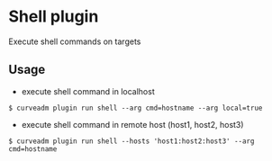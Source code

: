 # Shell plugin

Execute shell commands on targets

## Usage

* execute shell command in localhost

```shell
$ curveadm plugin run shell --arg cmd=hostname --arg local=true
```

* execute shell command in remote host (host1, host2, host3)

```shell
$ curveadm plugin run shell --hosts 'host1:host2:host3' --arg cmd=hostname
```
